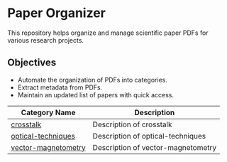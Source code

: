 # Paper Organizer

This repository helps organize and manage scientific paper PDFs for various research projects.

## Objectives

- Automate the organization of PDFs into categories.
- Extract metadata from PDFs.
- Maintain an updated list of papers with quick access.

<!-- CATEGORIES_TABLE_START -->
| Category Name | Description |
|---------------|-------------|
| [crosstalk](crosstalk/) | Description of crosstalk |
| [optical-techniques](optical-techniques/) | Description of optical-techniques |
| [vector-magnetometry](vector-magnetometry/) | Description of vector-magnetometry |

<!-- CATEGORIES_TABLE_END -->


